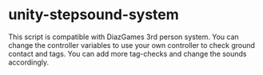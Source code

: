 # unity-stepsound-system

This script is compatible with DiazGames 3rd person system. 
You can change the controller variables to use your own controller to check ground contact and tags.
You can add more tag-checks and change the sounds accordingly.
